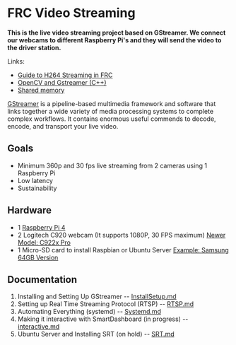 # FRC Video Streaming

**This is the live video streaming project based on GStreamer. We connect our webcams to different Raspberry Pi's and they will send the video to the driver station.**

Links:
* [Guide to H264 Streaming in FRC](https://rianadon.github.io/blog/2019/04/04/guide-to-h264-streaming-frc.html)
* [OpenCV and Gstreamer (C++)](https://github.com/tik0/mat2gstreamer)
* [Shared memory](https://github.com/tik0/mat2gstreamer)

[GStreamer](https://gstreamer.freedesktop.org/) is a pipeline-based multimedia framework and software that links together a wide variety of media processing systems to complete complex workflows. It contains enormous useful commends to decode, encode, and transport your live video. 
  
## Goals
* Minimum 360p and 30 fps live streaming from 2 cameras using 1 Raspberry Pi
* Low latency
* Sustainability

## Hardware
* 1 [Raspberry Pi 4](https://www.amazon.com/Raspberry-Model-2019-Quad-Bluetooth/dp/B07TD42S27/ref=sr_1_3?crid=314J4PUEPI6ZV&keywords=raspberry+pi+4&qid=1581813926&s=electronics&sprefix=rasp%2Celectronics%2C194&sr=1-3)
* 2 Logitech C920 webcam (It supports 1080P, 30 FPS maximum) [Newer Model: C922x Pro](https://www.amazon.com/Logitech-C922x-Pro-Stream-Webcam/dp/B01LXCDPPK/ref=sr_1_1_sspa?keywords=c920s&qid=1581813651&sr=8-1-spons&psc=1&spLa=ZW5jcnlwdGVkUXVhbGlmaWVyPUFGNzg5VTNRR09PT1omZW5jcnlwdGVkSWQ9QTA1OTcyOTQySTQ2OVJGTVg1UEdEJmVuY3J5cHRlZEFkSWQ9QTA4MTQxOTIxTEMzNk1LUUY3U0U0JndpZGdldE5hbWU9c3BfYXRmJmFjdGlvbj1jbGlja1JlZGlyZWN0JmRvTm90TG9nQ2xpY2s9dHJ1ZQ==)
* 1 Micro-SD card to install Raspbian or Ubuntu Server [Example: Samsung 64GB Version](https://www.amazon.com/dp/B06XX29S9Q?aaxitk=cbwfyKhuwZuc09zBCGigew&pd_rd_i=B06XX29S9Q&pf_rd_p=591760d1-6468-480f-9b10-0ee9c85706fd&hsa_cr_id=4976542660401&sb-ci-n=asinImage&sb-ci-v=https%3A%2F%2Fm.media-amazon.com%2Fimages%2FI%2F81rpcHc0XzL.jpg&sb-ci-a=B06XX29S9Q)

## Documentation
1. Installing and Setting Up GStreamer -- [InstallSetup.md](https://github.com/Team3256/FRC_Video_Streaming_2020/blob/master/docs/InstallSetup.md)
2. Setting up Real Time Streaming Protocol (RTSP) -- [RTSP.md](https://github.com/Team3256/FRC_Video_Streaming_2020/blob/master/docs/RTSP.md)
3. Automating Everything (systemd) -- [Systemd.md](https://github.com/Team3256/FRC_Video_Streaming_2020/blob/master/docs/Systemd.md)
4. Making it interactive with SmartDashboard (in progress) -- [interactive.md](https://github.com/Team3256/FRC_Video_Streaming_2020/blob/master/docs/interactive.md)
5. Ubuntu Server and Installing SRT (on hold) -- [SRT.md](https://github.com/Team3256/FRC_Video_Streaming_2020/blob/master/docs/SRT.md)
